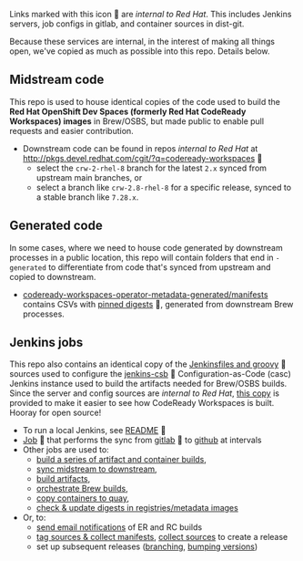 Links marked with this icon :door: are _internal to Red Hat_. This includes Jenkins servers, job configs in gitlab, and container sources in dist-git. 

Because these services are internal, in the interest of making all things open, we've copied as much as possible into this repo. Details below.

## Midstream code
This repo is used to house identical copies of the code used to build the **Red Hat OpenShift Dev Spaces (formerly Red Hat CodeReady Workspaces) images** in Brew/OSBS, but made public to enable pull requests and easier contribution.

* Downstream code can be found in repos _internal to Red Hat_ at http://pkgs.devel.redhat.com/cgit/?q=codeready-workspaces :door:
    - select the `crw-2-rhel-8` branch for the latest `2.x` synced from upstream main branches, or 
    - select a branch like `crw-2.8-rhel-8` for a specific release, synced to a stable branch like `7.28.x`.

## Generated code

In some cases, where we need to house code generated by downstream processes in a public location, this repo will contain folders that end in `-generated` to differentiate from code that's synced from upstream and copied to downstream.

* [codeready-workspaces-operator-metadata-generated/manifests](https://github.com/redhat-developer/codeready-workspaces-images/tree/crw-2-rhel-8/codeready-workspaces-operator-metadata-generated/manifests/) contains CSVs with [pinned digests](http://pkgs.devel.redhat.com/cgit/containers/codeready-workspaces-operator-metadata/tree/container.yaml?h=crw-2-rhel-8#n24) :door:, generated from downstream Brew processes.

## Jenkins jobs

This repo also contains an identical copy of the [Jenkinsfiles and groovy](https://gitlab.cee.redhat.com/codeready-workspaces/crw-jenkins/-/tree/master/jobs/CRW_CI) :door: sources used to configure the [jenkins-csb](https://gitlab.cee.redhat.com/ccit/jenkins-csb) :door: Configuration-as-Code (casc) Jenkins instance used to build the artifacts needed for Brew/OSBS builds. Since the server and config sources are _internal to Red Hat_, [this copy](https://github.com/redhat-developer/codeready-workspaces-images/blob/crw-2-rhel-8/crw-jenkins/jobs/CRW_CI/) is provided to make it easier to see how CodeReady Workspaces is built. Hooray for open source!

* To run a local Jenkins, see [README](https://gitlab.cee.redhat.com/codeready-workspaces/crw-jenkins/-/blob/master/README.md#first-time-user-setup) :door:
* [Job](https://main-jenkins-csb-crwqe.apps.ocp-c1.prod.psi.redhat.com/job/CRW_CI/job/Releng/job/sync-jenkins-gitlab-to-github_2.x/) :door: that performs the sync from [gitlab](https://gitlab.cee.redhat.com/codeready-workspaces/crw-jenkins/-/blob/master/jobs/CRW_CI/Releng/sync-jenkins-gitlab-to-github.groovy) :door: to [github](https://github.com/redhat-developer/codeready-workspaces-images/blob/crw-2-rhel-8/crw-jenkins/jobs/CRW_CI/Releng/sync-jenkins-gitlab-to-github.groovy) at intervals
* Other jobs are used to:
    * [build a series of artifact and container builds](https://github.com/redhat-developer/codeready-workspaces-images/blob/crw-2-rhel-8/crw-jenkins/jobs/CRW_CI/Releng/build-all-images.groovy),
    * [sync midstream to downstream](https://github.com/redhat-developer/codeready-workspaces-images/blob/crw-2-rhel-8/crw-jenkins/jobs/CRW_CI/crw-sync-to-downstream.groovy),
    * [build artifacts](https://github.com/redhat-developer/codeready-workspaces-images/tree/crw-2-rhel-8/crw-jenkins/jobs/CRW_CI/),
    * [orchestrate Brew builds](https://github.com/redhat-developer/codeready-workspaces-images/blob/crw-2-rhel-8/crw-jenkins/jobs/CRW_CI/get-sources-rhpkg-container-build.groovy),
    * [copy containers to quay](https://github.com/redhat-developer/codeready-workspaces-images/blob/crw-2-rhel-8/crw-jenkins/jobs/CRW_CI/push-latest-container-to-quay.groovy),
    * [check & update digests in registries/metadata images](https://github.com/redhat-developer/codeready-workspaces-images/blob/crw-2-rhel-8/crw-jenkins/jobs/CRW_CI/update-digests-in-registries-and-metadata.groovy)
* Or, to:
    * [send email notifications](https://github.com/redhat-developer/codeready-workspaces-images/blob/crw-2-rhel-8/crw-jenkins/jobs/CRW_CI/Releng/send-email-qe-build-list.groovy) of ER and RC builds
    * [tag sources & collect manifests](https://github.com/redhat-developer/codeready-workspaces-images/blob/crw-2-rhel-8/crw-jenkins/jobs/CRW_CI/Releng/get-3rd-party-deps-manifests.groovy), [collect sources](https://github.com/redhat-developer/codeready-workspaces-images/blob/crw-2-rhel-8/crw-jenkins/jobs/CRW_CI/Releng/get-3rd-party-sources.groovy) to create a release
    * set up subsequent releases ([branching](https://github.com/redhat-developer/codeready-workspaces-images/blob/crw-2-rhel-8/crw-jenkins/jobs/CRW_CI/Releng/create-branches.groovy), [bumping versions](https://github.com/redhat-developer/codeready-workspaces-images/blob/crw-2-rhel-8/crw-jenkins/jobs/CRW_CI/Releng/update-version-and-registry-tags.groovy))

